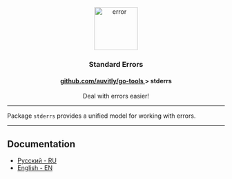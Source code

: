<div align="center">
  <img width="100" height="100" src="https://img.icons8.com/clouds/200/error.png" alt="error"/>
  <h3 align="center">Standard Errors</h3>
  <h4> <a href="./../README.md" align="center"> github.com/auvitly/go-tools </a> > <b>stderrs</b></h4> 
  <p align="center">Deal with errors easier!</p>
</div>

---

Package `stderrs` provides a unified model for working with errors.

--- 

## Documentation

* [Русский - RU](docs/ru/main.md)
* [English - EN](docs/en/main.md)